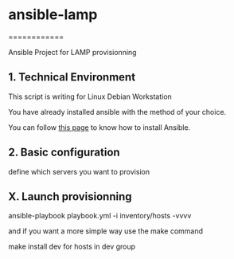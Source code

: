 # ansible-lamp
============

Ansible Project for LAMP provisionning


## 1. Technical Environment

This script is writing for Linux Debian Workstation

You have already installed ansible with the method of your choice.

You can follow [this page][1] to know how to install Ansible.

## 2. Basic configuration

define which servers you want to provision


## X. Launch provisionning

ansible-playbook playbook.yml -i inventory/hosts -vvvv

and if you want a more simple way use the make command

make install dev for hosts in dev group

[1]:http://docs.ansible.com/intro_installation.html